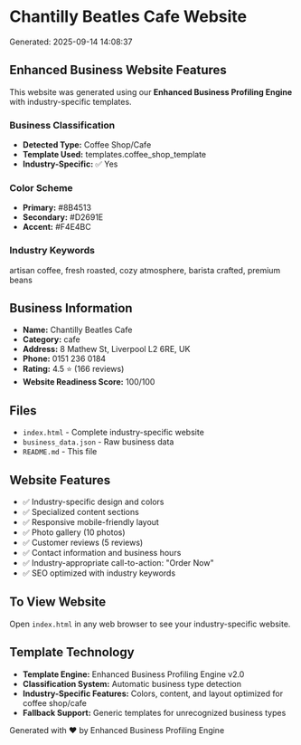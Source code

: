 # Chantilly Beatles Cafe Website

Generated: 2025-09-14 14:08:37

## Enhanced Business Website Features

This website was generated using our **Enhanced Business Profiling Engine** with industry-specific templates.

### Business Classification
- **Detected Type:** Coffee Shop/Cafe
- **Template Used:** templates.coffee_shop_template
- **Industry-Specific:** ✅ Yes

### Color Scheme
- **Primary:** #8B4513
- **Secondary:** #D2691E
- **Accent:** #F4E4BC

### Industry Keywords
artisan coffee, fresh roasted, cozy atmosphere, barista crafted, premium beans

## Business Information
- **Name:** Chantilly Beatles Cafe
- **Category:** cafe
- **Address:** 8 Mathew St, Liverpool L2 6RE, UK
- **Phone:** 0151 236 0184
- **Rating:** 4.5 ⭐ (166 reviews)
- **Website Readiness Score:** 100/100

## Files
- `index.html` - Complete industry-specific website
- `business_data.json` - Raw business data
- `README.md` - This file

## Website Features
- ✅ Industry-specific design and colors
- ✅ Specialized content sections
- ✅ Responsive mobile-friendly layout
- ✅ Photo gallery (10 photos)
- ✅ Customer reviews (5 reviews)
- ✅ Contact information and business hours
- ✅ Industry-appropriate call-to-action: "Order Now"
- ✅ SEO optimized with industry keywords

## To View Website
Open `index.html` in any web browser to see your industry-specific website.

## Template Technology
- **Template Engine:** Enhanced Business Profiling Engine v2.0
- **Classification System:** Automatic business type detection
- **Industry-Specific Features:** Colors, content, and layout optimized for coffee shop/cafe
- **Fallback Support:** Generic templates for unrecognized business types

Generated with ❤️ by Enhanced Business Profiling Engine
